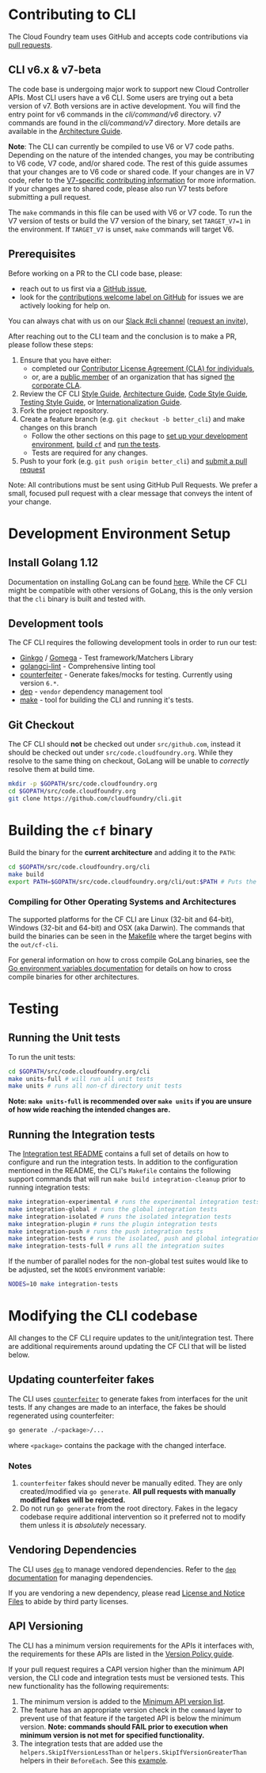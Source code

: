 # Contributing to CLI

The Cloud Foundry team uses GitHub and accepts code contributions via [pull
requests](https://help.github.com/articles/about-pull-requests/).

## CLI v6.x & v7-beta

The code base is undergoing major work to support new Cloud Controller APIs.
Most CLI users have a v6 CLI.
Some users are trying out a beta version of v7.
Both versions are in active development.
You will find the entry point for v6 commands in the _cli/command/v6_ directory.
v7 commands are found in the _cli/command/v7_ directory.
More details are available in the [Architecture Guide](https://github.com/cloudfoundry/cli/wiki/Architecture-Guide).

**Note**: The CLI can currently be compiled to use V6 or V7 code paths.
Depending on the nature of the intended changes, you may be contributing to V6
code, V7 code, and/or shared code. The rest of this guide assumes that
your changes are to V6 code or shared code. If your changes are in V7 code, refer to the
[V7-specific contributing information](https://github.com/cloudfoundry/cli/wiki/Contributing-V7.md) for more information.
If your changes are to shared code, please also run V7 tests before submitting a
pull request.

The `make` commands in this file can be used with V6 or V7 code. To run the V7
version of tests or build the V7 version of the binary, set `TARGET_V7=1` in the
environment. If `TARGET_V7` is unset, `make` commands will target V6.

## Prerequisites

Before working on a PR to the CLI code base, please:

  - reach out to us first via a [GitHub issue](https://github.com/cloudfoundry/cli/issues),
  - look for the [contributions welcome label on GitHub](https://github.com/cloudfoundry/cli/issues?q=is%3Aopen+is%3Aissue+label%3A%22contributions+welcome%22)
    for issues we are actively looking for help on.

You can always chat with us on our [Slack #cli channel](https://cloudfoundry.slack.com) ([request an invite](http://slack.cloudfoundry.org/)),

After reaching out to the CLI team and the conclusion is to make a PR, please follow these steps:

1. Ensure that you have either:
   * completed our [Contributor License Agreement (CLA) for individuals](https://www.cloudfoundry.org/pdfs/CFF_Individual_CLA.pdf),
   * or, are a [public member](https://help.github.com/articles/publicizing-or-hiding-organization-membership/) of an organization
   that has signed [the corporate CLA](https://www.cloudfoundry.org/pdfs/CFF_Corporate_CLA.pdf).
1. Review the CF CLI [Style Guide](https://github.com/cloudfoundry/cli/wiki/CF-CLI-Style-Guide),
   [Architecture Guide](https://github.com/cloudfoundry/cli/wiki/Architecture-Guide),
   [Code Style Guide](https://github.com/cloudfoundry/cli/wiki/Code-Style-Guide),
   [Testing Style Guide](https://github.com/cloudfoundry/cli/wiki/Testing-Style-Guide),
   or [Internationalization Guide](https://github.com/cloudfoundry/cli/wiki/Internationalization-Guide).
1. Fork the project repository.
1. Create a feature branch (e.g. `git checkout -b better_cli`) and make changes on this branch
   * Follow the other sections on this page to [set up your development environment](#development-environment-setup), [build `cf`](#building-the-cf-binary) and [run the tests](#testing).
   * Tests are required for any changes.
1. Push to your fork (e.g. `git push origin better_cli`) and [submit a pull request](https://help.github.com/articles/creating-a-pull-request)

Note: All contributions must be sent using GitHub Pull Requests.
We prefer a small, focused pull request with a clear message
that conveys the intent of your change.

# Development Environment Setup

## Install Golang 1.12

Documentation on installing GoLang can be found [here](https://golang.org/doc/install). While
the CF CLI might be compatible with other versions of GoLang, this is the only
version that the `cli` binary is built and tested with.

## Development tools

The CF CLI requires the following development tools in order to run our test:
- [Ginkgo](https://github.com/onsi/ginkgo) / [Gomega](https://github.com/onsi/gomega) - Test framework/Matchers Library
- [golangci-lint](https://github.com/golangci/golangci-lint) - Comprehensive linting tool
- [counterfeiter](https://github.com/maxbrunsfeld/counterfeiter) - Generate
  fakes/mocks for testing. Currently using version `6.*`.
- [dep](https://github.com/golang/dep) - `vendor` dependency management tool
- [make](https://www.gnu.org/software/make/) - tool for building the CLI and
  running it's tests.

## Git Checkout

The CF CLI should **not** be checked out under `src/github.com`, instead it
should be checked out under `src/code.cloudfoundry.org`. While they resolve to
the same thing on checkout, GoLang will be unable to _correctly_ resolve them at
build time.

```bash
mkdir -p $GOPATH/src/code.cloudfoundry.org
cd $GOPATH/src/code.cloudfoundry.org
git clone https://github.com/cloudfoundry/cli.git
```

# Building the `cf` binary

Build the binary for the **current architecture** and adding it to the `PATH`:
```bash
cd $GOPATH/src/code.cloudfoundry.org/cli
make build
export PATH=$GOPATH/src/code.cloudfoundry.org/cli/out:$PATH # Puts the built CLI first in your PATH
```

### Compiling for Other Operating Systems and Architectures

The supported platforms for the CF CLI are Linux (32-bit and 64-bit), Windows
(32-bit and 64-bit) and OSX (aka Darwin). The commands that build the binaries
can be seen in the [Makefile](/Makefile) where the target begins with the
`out/cf-cli`.


For general information on how to cross compile GoLang binaries, see the [Go
environment variables
documentation](https://golang.org/doc/install/source#environment) for details on
how to cross compile binaries for other architectures.

# Testing

## Running the Unit tests

To run the unit tests:
```bash
cd $GOPATH/src/code.cloudfoundry.org/cli
make units-full # will run all unit tests
make units # runs all non-cf directory unit tests
```

**Note: `make units-full` is recommended over `make units` if you are unsure of
how wide reaching the intended changes are.**

## Running the Integration tests

The [Integration test README](/integration/README.md) contains a full set of
details on how to configure and run the integration tests. In addition to the
configuration mentioned in the README, the CLI's `Makefile` contains the
following support commands that will run `make build integration-cleanup` prior
to running integration tests:

```bash
make integration-experimental # runs the experimental integration tests
make integration-global # runs the global integration tests
make integration-isolated # runs the isolated integration tests
make integration-plugin # runs the plugin integration tests
make integration-push # runs the push integration tests
make integration-tests # runs the isolated, push and global integration tests
make integration-tests-full # runs all the integration suites
```

If the number of parallel nodes for the non-global test suites would like to be
adjusted, set the `NODES` environment variable:

```bash
NODES=10 make integration-tests
```

# Modifying the CLI codebase

All changes to the CF CLI require updates to the unit/integration test. There
are additional requirements around updating the CF CLI that will be listed
below.

## Updating counterfeiter fakes

The CLI uses [`counterfeiter`](https://github.com/maxbrunsfeld/counterfeiter) to
generate fakes from interfaces for the unit tests. If any changes are made to an
interface, the fakes be should regenerated using counterfeiter:

```bash
go generate ./<package>/...
```

where `<package>` contains the package with the changed interface.

### Notes
1. `counterfeiter` fakes should never be manually edited. They are only
   created/modified via `go generate`. **All pull requests with manually modified
   fakes will be rejected.**
1. Do not run `go generate` from the root directory. Fakes in the legacy
   codebase require additional intervention so it preferred not to modify them
   unless it is _absolutely_ necessary.

## Vendoring Dependencies

The CLI uses [`dep`](https://github.com/golang/dep) to manage vendored
dependencies. Refer to the [`dep`
documentation](https://golang.github.io/dep/docs/daily-dep.html) for managing
dependencies.

If you are vendoring a new dependency, please read [License and Notice
Files](https://github.com/cloudfoundry/cli/wiki/License-and-Notice-Files) to
abide by third party licenses.

## API Versioning

The CLI has a minimum version requirements for the APIs it interfaces with, the
requirements for these APIs are listed in the [Version Policy
guide](https://github.com/cloudfoundry/cli/wiki/Versioning-Policy#cf-cli-minimum-supported-version).

If your pull request requires a CAPI version higher than the minimum API version,
the CLI code and integration tests must be versioned tests. This new
functionality has the following requirements:

1. The minimum version is added to the [Minimum API version
   list](/api/cloudcontroller/ccversion/minimum_version.go).
1. The feature has an appropriate version check in the `command` layer to prevent
   use of that feature if the targeted API is below the minimum version. **Note:
   commands should FAIL prior to execution when minimum version is not met for
   specified functionality.**
1. The integration tests that are added use the `helpers.SkipIfVersionLessThan`
   or `helpers.SkipIfVersionGreaterThan` helpers in their `BeforeEach`. See this
   [example](https://github.com/cloudfoundry/cli/blob/87aaed8215fad3b2077c6829d1812ead3902d5cf/integration/isolated/create_isolation_segment_command_test.go#L17).
